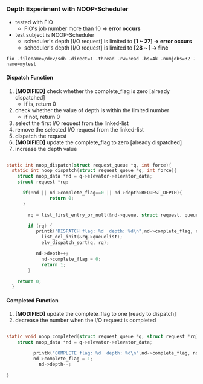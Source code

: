 ### Depth Experiment with NOOP-Scheduler  
- tested with FIO
  - FIO's job number more than 10 **-> error occurs**
- test subject is NOOP-Scheduler
  - scheduler's depth [I/O request] is limited to **[1 ~ 27] -> error occurs**
  - scheduler's depth [I/O request] is limited to **[28 ~ ] -> fine**

```
fio -filename=/dev/sdb -direct=1 -thread -rw=read -bs=4k -numjobs=32 -name=mytest

```

#### Dispatch Function
1. **[MODIFIED]** check whether the complete_flag is zero [already dispatched]
   - if is, return 0   
2. check whether the value of depth is within the limited number
   - if not, return 0    
3. select the first I/O request from the linked-list   
4. remove the selected I/O request from the linked-list
5. dispatch the request
6. **[MODIFIED]** update the complete_flag to zero [already dispatched]
7. increase the depth value

```c

static int noop_dispatch(struct request_queue *q, int force){
  static int noop_dispatch(struct request_queue *q, int force){
  	struct noop_data *nd = q->elevator->elevator_data;
  	struct request *rq;

      if(!nd || nd->complete_flag==0 || nd->depth>REQUEST_DEPTH){
  				return 0;
      }

  		rq = list_first_entry_or_null(&nd->queue, struct request, queuelist);

  		if (rq) {
  		   printk("DISPATCH flag: %d  depth: %d\n",nd->complete_flag, nd->depth);
  			 list_del_init(&rq->queuelist);
  			 elv_dispatch_sort(q, rq);

  	       nd->depth++;
  			 nd->complete_flag = 0;
  			 return 1;
  		}

  	return 0;
  }

```


#### Completed Function
1. **[MODIFIED]** update the complete_flag to one [ready to dispatch]
2. decrease the number when the I/O request is completed

```c

static void noop_completed(struct request_queue *q, struct request *rq){
	struct noop_data *nd = q->elevator->elevator_data;

		  printk("COMPLETE flag: %d  depth: %d\n",nd->complete_flag, nd->depth);
          nd->complete_flag = 1;
			nd->depth--;

}


```
